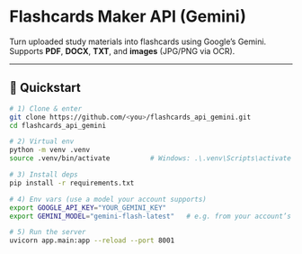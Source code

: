 # Flashcards Maker API (Gemini)

Turn uploaded study materials into flashcards using Google’s Gemini.  
Supports **PDF**, **DOCX**, **TXT**, and **images** (JPG/PNG via OCR).

---

## 🚀 Quickstart

```bash
# 1) Clone & enter
git clone https://github.com/<you>/flashcards_api_gemini.git
cd flashcards_api_gemini

# 2) Virtual env
python -m venv .venv
source .venv/bin/activate          # Windows: .\.venv\Scripts\activate

# 3) Install deps
pip install -r requirements.txt

# 4) Env vars (use a model your account supports)
export GOOGLE_API_KEY="YOUR_GEMINI_KEY"
export GEMINI_MODEL="gemini-flash-latest"   # e.g. from your account’s list

# 5) Run the server
uvicorn app.main:app --reload --port 8001
